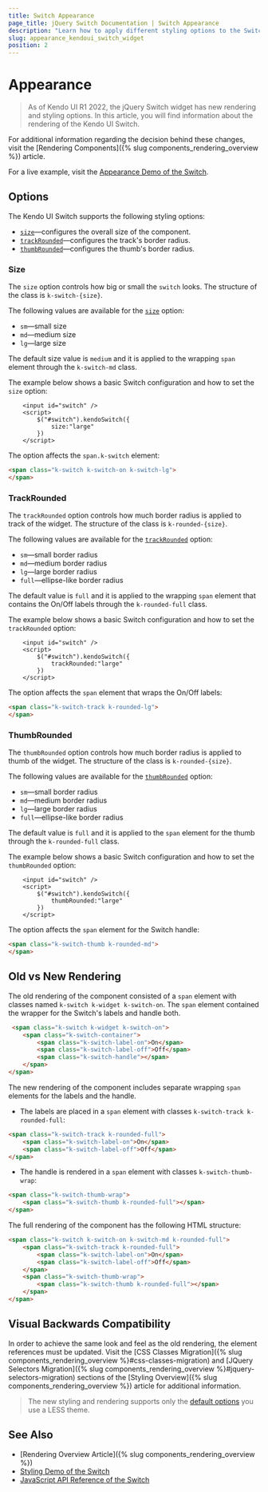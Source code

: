```yaml
---
title: Switch Appearance
page_title: jQuery Switch Documentation | Switch Appearance
description: "Learn how to apply different styling options to the Switch widget."
slug: appearance_kendoui_switch_widget
position: 2
---
```


# Appearance

> As of Kendo UI R1 2022, the jQuery Switch widget has new rendering and styling options.
In this article, you will find information about the rendering of the Kendo UI Switch.

For additional information regarding the decision behind these changes, visit the [Rendering Components]({% slug components_rendering_overview %}) article.

For a live example, visit the [Appearance Demo of the Switch](https://demos.telerik.com/kendo-ui/switch/appearance).

## Options

The Kendo UI Switch supports the following styling options:

- [`size`](#size)—configures the overall size of the component.
- [`trackRounded`](#trackRounded)—configures the track's border radius.
- [`thumbRounded`](#thumbRounded)—configures the thumb's border radius.

### Size

The `size` option controls how big or small the `switch` looks. The structure of the class is `k-switch-{size}`.

The following values are available for the [`size`](/api/javascript/ui/switch/configuration/size) option:

- `sm`—small size
- `md`—medium size
- `lg`—large size

The default size value is `medium` and it is applied to the wrapping `span` element through the `k-switch-md` class.

The example below shows a basic Switch configuration and how to set the `size` option:

```dojo
    <input id="switch" />
    <script>
        $("#switch").kendoSwitch({
            size:"large"
        })
    </script>
```

The option affects the `span.k-switch` element:

```html
<span class="k-switch k-switch-on k-switch-lg">
</span>
```

### TrackRounded

The `trackRounded` option controls how much border radius is applied to track of the widget. The structure of the class is `k-rounded-{size}`.

The following values are available for the [`trackRounded`](/api/javascript/ui/switch/configuration/trackRounded) option:

- `sm`—small border radius
- `md`—medium border radius
- `lg`—large border radius
- `full`—ellipse-like  border radius

The default value is `full` and it is applied to the wrapping `span` element that contains the On/Off labels through the `k-rounded-full` class.

The example below shows a basic Switch configuration and how to set the `trackRounded` option:

```dojo
    <input id="switch" />
    <script>
        $("#switch").kendoSwitch({
            trackRounded:"large"
        })
    </script>
```

The option affects the `span` element that wraps the On/Off labels:

```html
<span class="k-switch-track k-rounded-lg">
</span>
```

### ThumbRounded

The `thumbRounded` option controls how much border radius is applied to thumb of the widget. The structure of the class is `k-rounded-{size}`.

The following values are available for the [`thumbRounded`](/api/javascript/ui/switch/configuration/thumbRounded) option:

- `sm`—small border radius
- `md`—medium border radius
- `lg`—large border radius
- `full`—ellipse-like  border radius

The default value is `full` and it is applied to the `span` element for the thumb through the `k-rounded-full` class.

The example below shows a basic Switch configuration and how to set the `thumbRounded` option:

```dojo
    <input id="switch" />
    <script>
        $("#switch").kendoSwitch({
            thumbRounded:"large"
        })
    </script>
```

The option affects the `span` element for the Switch handle:

```html
<span class="k-switch-thumb k-rounded-md">
</span>
```

## Old vs New Rendering

The old rendering of the component consisted of a `span` element with classes named `k-switch k-widget k-switch-on`. The `span` element contained the wrapper for the Switch's labels and handle both.

```html
 <span class="k-switch k-widget k-switch-on">
    <span class="k-switch-container">
        <span class="k-switch-label-on">On</span>
        <span class="k-switch-label-off">Off</span>
        <span class="k-switch-handle"></span>
    </span>
</span>
```

The new rendering of the component includes separate wrapping `span` elements for the labels and the handle.

- The labels are placed in a `span` element with classes `k-switch-track k-rounded-full`:

```html
<span class="k-switch-track k-rounded-full">
    <span class="k-switch-label-on">On</span>
    <span class="k-switch-label-off">Off</span>
</span>
```

- The handle is rendered in a `span` element with classes `k-switch-thumb-wrap`:

```html
<span class="k-switch-thumb-wrap">
    <span class="k-switch-thumb k-rounded-full"></span>
</span>

```

The full rendering of the component has the following HTML structure:

```html
<span class="k-switch k-switch-on k-switch-md k-rounded-full">
    <span class="k-switch-track k-rounded-full">
        <span class="k-switch-label-on">On</span>
        <span class="k-switch-label-off">Off</span>
    </span>
    <span class="k-switch-thumb-wrap">
        <span class="k-switch-thumb k-rounded-full"></span>
    </span>
</span>
```

## Visual Backwards Compatibility

In order to achieve the same look and feel as the old rendering, the element references must be updated. Visit the [CSS Classes Migration]({% slug components_rendering_overview %}#css-classes-migration) and [JQuery Selectors Migration]({% slug components_rendering_overview %}#jquery-selectors-migration) sections of the [Styling Overview]({% slug components_rendering_overview %}) article for additional information.

> The new styling and rendering supports only the [default options](#options) you use a LESS theme.

## See Also

* [Rendering Overview Article]({% slug components_rendering_overview %})
* [Styling Demo of the Switch](https://demos.telerik.com/kendo-ui/switch/styling)
* [JavaScript API Reference of the Switch](/api/javascript/ui/switch)
